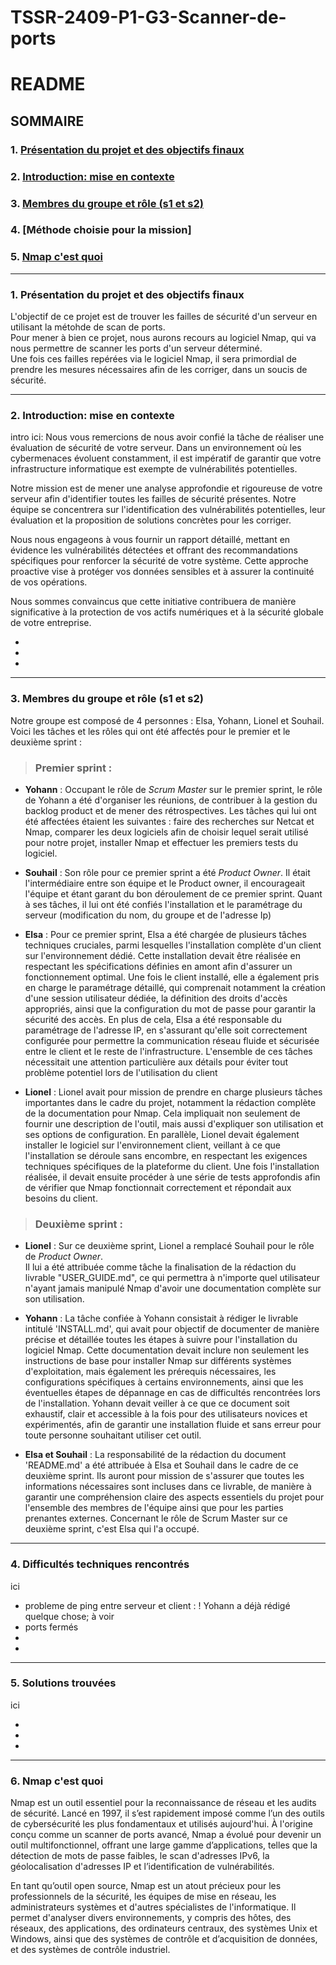 # TSSR-2409-P1-G3-Scanner-de-ports

# **README**

## **SOMMAIRE**

### 1. [Présentation du projet et des objectifs finaux](https://github.com/WildCodeSchool/TSSR-2409-P1-G3-Scanner-de-ports/blob/main/README.md#1-pr%C3%A9sentation-du-projet-et-des-objectifs-finaux-1)

### 2. [Introduction: mise en contexte](https://github.com/WildCodeSchool/TSSR-2409-P1-G3-Scanner-de-ports/blob/main/README.md#2--introduction-mise-en-contexte)
    
### 3. [Membres du groupe et rôle (s1 et s2)](https://github.com/WildCodeSchool/TSSR-2409-P1-G3-Scanner-de-ports/blob/main/README.md#3-membres-du-groupe-et-r%C3%B4le-s1-et-s2-1)
    
### 4. [Méthode choisie pour la mission]
    
### 5. [Nmap c'est quoi](https://github.com/WildCodeSchool/TSSR-2409-P1-G3-Scanner-de-ports/blob/main/README.md#6-nmap-cest-quoi)

---
### 1. Présentation du projet et des objectifs finaux

L'objectif de ce projet est de trouver les failles de sécurité d'un serveur en utilisant la métohde de scan de ports.  
Pour mener à bien ce projet, nous aurons recours au logiciel Nmap, qui va nous permettre de scanner les ports d'un serveur déterminé.  
Une fois ces failles repérées via le logiciel Nmap, il sera primordial de prendre les mesures nécessaires afin de les corriger, dans un soucis de sécurité.

---

### 2.  Introduction: mise en contexte

intro ici:
Nous vous remercions de nous avoir confié la tâche de réaliser une évaluation de sécurité de votre serveur. Dans un environnement où les cybermenaces évoluent constamment, il est impératif de garantir que votre infrastructure informatique est exempte de vulnérabilités potentielles.

Notre mission est de mener une analyse approfondie et rigoureuse de votre serveur afin d'identifier toutes les failles de sécurité présentes. Notre équipe se concentrera sur l'identification des vulnérabilités potentielles, leur évaluation et la proposition de solutions concrètes pour les corriger.

Nous nous engageons à vous fournir un rapport détaillé, mettant en évidence les vulnérabilités détectées et offrant des recommandations spécifiques pour renforcer la sécurité de votre système. Cette approche proactive vise à protéger vos données sensibles et à assurer la continuité de vos opérations.

Nous sommes convaincus que cette initiative contribuera de manière significative à la protection de vos actifs numériques et à la sécurité globale de votre entreprise.

*
*
*
---

### 3. Membres du groupe et rôle (s1 et s2)  

Notre groupe est composé de 4 personnes : Elsa, Yohann, Lionel et Souhail.  
Voici les tâches et les rôles qui ont été affectés pour le premier et le deuxième sprint :  
> ### Premier sprint :
* **Yohann** : Occupant le rôle de *Scrum Master* sur le premier sprint, le rôle de Yohann a été d'organiser les réunions, de contribuer à la gestion du backlog product et de mener des rétrospectives.
Les tâches qui lui ont été affectées étaient les suivantes : faire des recherches sur Netcat et Nmap, comparer les deux logiciels afin de choisir lequel serait utilisé pour notre projet, installer Nmap et effectuer les premiers tests du logiciel.

* **Souhail** : Son rôle pour ce premier sprint a été *Product Owner*. Il était l'intermédiaire entre son équipe et le Product owner, il encourageait l'équipe et étant garant du bon déroulement de ce premier sprint.
Quant à ses tâches, il lui ont été confiés l'installation et le paramétrage du serveur (modification du nom, du groupe et de l'adresse Ip)

* **Elsa** : Pour ce premier sprint, Elsa a été chargée de plusieurs tâches techniques cruciales, parmi lesquelles l'installation complète d'un client sur l'environnement dédié. Cette installation devait être réalisée en respectant les spécifications définies en amont afin d'assurer un fonctionnement optimal. Une fois le client installé, elle a également pris en charge le paramétrage détaillé, qui comprenait notamment la création d'une session utilisateur dédiée, la définition des droits d'accès appropriés, ainsi que la configuration du mot de passe pour garantir la sécurité des accès. En plus de cela, Elsa a été responsable du paramétrage de l'adresse IP, en s'assurant qu'elle soit correctement configurée pour permettre la communication réseau fluide et sécurisée entre le client et le reste de l'infrastructure. L'ensemble de ces tâches nécessitait une attention particulière aux détails pour éviter tout problème potentiel lors de l'utilisation du client


* **Lionel** : Lionel avait pour mission de prendre en charge plusieurs tâches importantes dans le cadre du projet, notamment la rédaction complète de la documentation pour Nmap. Cela impliquait non seulement de fournir une description de l'outil, mais aussi d'expliquer son utilisation et ses options de configuration. En parallèle, Lionel devait également installer le logiciel sur l'environnement client, veillant à ce que l'installation se déroule sans encombre, en respectant les exigences techniques spécifiques de la plateforme du client. Une fois l'installation réalisée, il devait ensuite procéder à une série de tests approfondis afin de vérifier que Nmap fonctionnait correctement et répondait aux besoins du client.

> ### Deuxième sprint :
* **Lionel** : Sur ce deuxième sprint, Lionel a remplacé Souhail pour le rôle de *Product Owner*.  
Il lui a été attribuée comme tâche la finalisation de la rédaction du livrable "USER_GUIDE.md", ce qui permettra à n'importe quel utilisateur n'ayant jamais manipulé Nmap d'avoir une documentation complète sur son utilisation.  

* **Yohann** : La tâche confiée à Yohann consistait à rédiger le livrable intitulé 'INSTALL.md', qui avait pour objectif de documenter de manière précise et détaillée toutes les étapes à suivre pour l'installation du logiciel Nmap. Cette documentation devait inclure non seulement les instructions de base pour installer Nmap sur différents systèmes d'exploitation, mais également les prérequis nécessaires, les configurations spécifiques à certains environnements, ainsi que les éventuelles étapes de dépannage en cas de difficultés rencontrées lors de l'installation. Yohann devait veiller à ce que ce document soit exhaustif, clair et accessible à la fois pour des utilisateurs novices et expérimentés, afin de garantir une installation fluide et sans erreur pour toute personne souhaitant utiliser cet outil.


* **Elsa et Souhail** : La responsabilité de la rédaction du document 'README.md' a été attribuée à Elsa et Souhail dans le cadre de ce deuxième sprint. Ils auront pour mission de s'assurer que toutes les informations nécessaires sont incluses dans ce livrable, de manière à garantir une compréhension claire des aspects essentiels du projet pour l'ensemble des membres de l'équipe ainsi que pour les parties prenantes externes. Concernant le rôle de Scrum Master sur ce deuxième sprint, c'est Elsa qui l'a occupé.

--- 

### 4. Difficultés techniques rencontrés

ici

* probleme de ping entre serveur et client : ! Yohann a déjà rédigé quelque chose; à voir
* ports fermés  
*
*

---

### 5. Solutions trouvées

ici

*
*
*
---

### 6. Nmap c'est quoi

Nmap est un outil essentiel pour la reconnaissance de réseau et les audits de sécurité. Lancé en 1997, il s’est rapidement imposé comme l’un des outils de cybersécurité les plus fondamentaux et utilisés aujourd'hui. À l'origine conçu comme un scanner de ports avancé, Nmap a évolué pour devenir un outil multifonctionnel, offrant une large gamme d’applications, telles que la détection de mots de passe faibles, le scan d'adresses IPv6, la géolocalisation d'adresses IP et l’identification de vulnérabilités.

En tant qu’outil open source, Nmap est un atout précieux pour les professionnels de la sécurité, les équipes de mise en réseau, les administrateurs systèmes et d'autres spécialistes de l'informatique. Il permet d'analyser divers environnements, y compris des hôtes, des réseaux, des applications, des ordinateurs centraux, des systèmes Unix et Windows, ainsi que des systèmes de contrôle et d’acquisition de données, et des systèmes de contrôle industriel.




